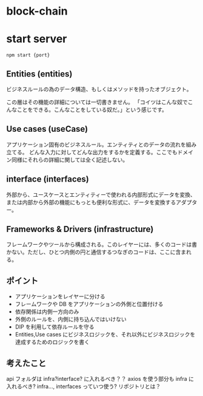 # block-chain

# start server

`npm start {port}`

## Entities (entities)

ビジネスルールの為のデータ構造、もしくはメソッドを持ったオブジェクト。

この層はその機能の詳細については一切書きません。
「コイツはこんな奴でこんなことをできる。こんなことをしている奴だ。」という感じです。

## Use cases (useCase)

アプリケーション固有のビジネスルール。エンティティとのデータの流れを組み立てる。
どんな入力に対してどんな出力をするかを定義する。ここでもドメイン同様にそれらの詳細に関しては全く記述しない。

## interface (interfaces)

外部から、ユースケースとエンティティーで使われる内部形式にデータを変換、または内部から外部の機能にもっとも便利な形式に、データを変換するアダプター。

## Frameworks & Drivers (infrastructure)

フレームワークやツールから構成される。このレイヤーには、多くのコードは書かない。ただし、ひとつ内側の円と通信するつなぎのコードは、ここに含まれる。

## ポイント

- アプリケーションをレイヤーに分ける
- フレームワークや DB をアプリケーションの外側と位置付ける
- 依存関係は内側一方向のみ
- 外側のルールを、内側に持ち込んではいけない
- DIP を利用して依存ルールを守る
- Entities,Use cases にビジネスロジックを、それ以外にビジネスロジックを達成するためのロジックを書く

## 考えたこと

api フォルダは infra?interface? に入れるべき？？
axios を使う部分も infra に入れるべき?
infra..., interfaces っていつ使う?
リポジトリとは？
